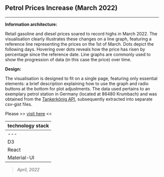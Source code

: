 ## Petrol Prices Increase (March 2022)
----

**Information architecture:**

Retail gasoline and diesel prices soared to record highs in March 2022. The visualisation clearly illustrates these changes on a line graph, featuring a reference line representing the prices on the 1st of March. Dots depict the following days. Hovering over dots reveals how the price has risen by percentage since the reference date. Line graphs are commonly used to show the progression of data (in this case the price) over time.

**Design:**

The visualisation is designed to fit on a single page, featuring only essential elements: a brief description explaining how to use the graph and radio buttons at the bottom for plot adjustments. The data used pertains to an exemplary petrol station in Germany (located at 86480 Krumbach) and was obtained from the [Tankerkönig API](https://creativecommons.tankerkoenig.de), subsequently extracted into separate csv-gist files.


Please >> [visit here](https://petrolmarch.netlify.app/) <<


| technology stack  |
| --- 		       |
| --- 		       |
| D3 |
| React |
| Material-UI 	    |

> *April, 2022*
